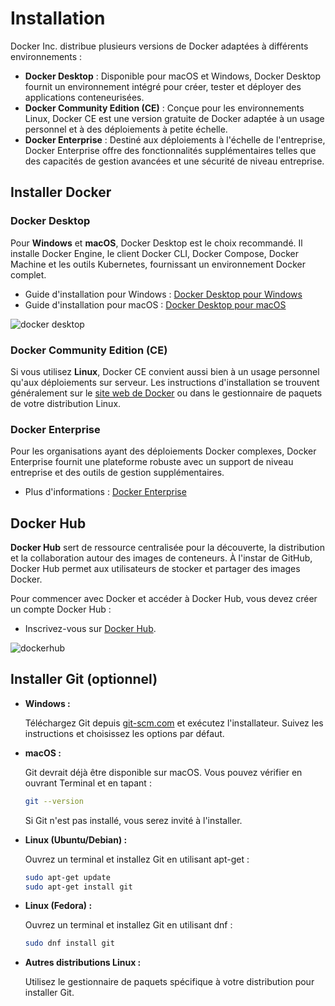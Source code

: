 # Installation

Docker Inc. distribue plusieurs versions de Docker adaptées à différents
environnements :

- **Docker Desktop** : Disponible pour macOS et Windows, Docker Desktop fournit
  un environnement intégré pour créer, tester et déployer des applications
  conteneurisées.
- **Docker Community Edition (CE)** : Conçue pour les environnements Linux,
  Docker CE est une version gratuite de Docker adaptée à un usage personnel et à
  des déploiements à petite échelle.
- **Docker Enterprise** : Destiné aux déploiements à l'échelle de l'entreprise,
  Docker Enterprise offre des fonctionnalités supplémentaires telles que des
  capacités de gestion avancées et une sécurité de niveau entreprise.

## Installer Docker

### Docker Desktop

Pour **Windows** et **macOS**, Docker Desktop est le choix recommandé. Il
installe Docker Engine, le client Docker CLI, Docker Compose, Docker Machine et
les outils Kubernetes, fournissant un environnement Docker complet.

- Guide d'installation pour Windows :
  [Docker Desktop pour Windows](https://docs.docker.com/desktop/install/windows/)
- Guide d'installation pour macOS :
  [Docker Desktop pour macOS](https://docs.docker.com/desktop/install/mac-install/)

![docker desktop](img/docker-desktop.svg)

### Docker Community Edition (CE)

Si vous utilisez **Linux**, Docker CE convient aussi bien à un usage personnel
qu'aux déploiements sur serveur. Les instructions d'installation se trouvent
généralement sur le
[site web de Docker](https://docs.docker.com/engine/install/ubuntu/) ou dans le
gestionnaire de paquets de votre distribution Linux.

### Docker Enterprise

Pour les organisations ayant des déploiements Docker complexes, Docker
Enterprise fournit une plateforme robuste avec un support de niveau entreprise
et des outils de gestion supplémentaires.

- Plus d'informations :
  [Docker Enterprise](https://www.docker.com/products/business/)

## Docker Hub

**Docker Hub** sert de ressource centralisée pour la découverte, la distribution
et la collaboration autour des images de conteneurs. À l'instar de GitHub,
Docker Hub permet aux utilisateurs de stocker et partager des images Docker.

Pour commencer avec Docker et accéder à Docker Hub, vous devez créer un compte
Docker Hub :

- Inscrivez-vous sur [Docker Hub](https://hub.docker.com/).

![dockerhub](img/dockerhub.PNG)

## Installer Git (optionnel)

- **Windows :**

  Téléchargez Git depuis [git-scm.com](https://git-scm.com/download/win) et
  exécutez l'installateur. Suivez les instructions et choisissez les options par
  défaut.

- **macOS :**

  Git devrait déjà être disponible sur macOS. Vous pouvez vérifier en ouvrant
  Terminal et en tapant :

  ```bash
  git --version
  ```

  Si Git n'est pas installé, vous serez invité à l'installer.

- **Linux (Ubuntu/Debian) :**

  Ouvrez un terminal et installez Git en utilisant apt-get :

  ```bash
  sudo apt-get update
  sudo apt-get install git
  ```

- **Linux (Fedora) :**

  Ouvrez un terminal et installez Git en utilisant dnf :

  ```bash
  sudo dnf install git
  ```

- **Autres distributions Linux :**

  Utilisez le gestionnaire de paquets spécifique à votre distribution pour
  installer Git.
